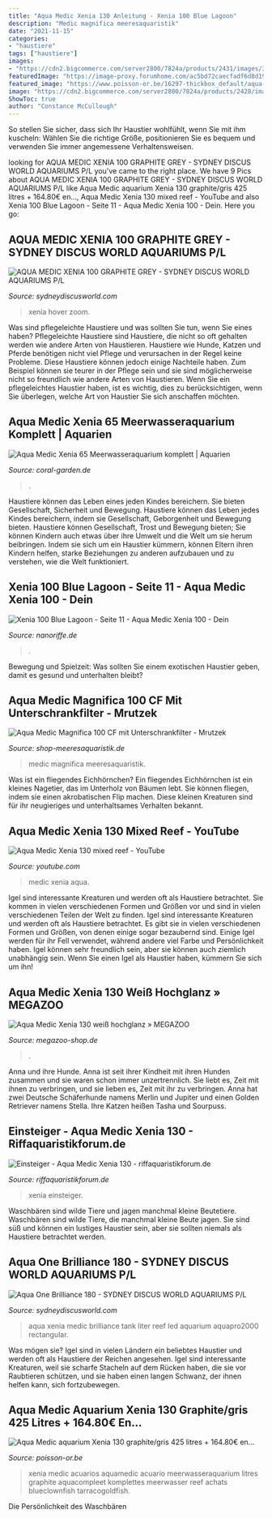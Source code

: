 ```yaml
---
title: "Aqua Medic Xenia 130 Anleitung - Xenia 100 Blue Lagoon"
description: "Medic magnifica meeresaquaristik"
date: "2021-11-15"
categories:
- "haustiere"
tags: ["haustiere"]
images:
- "https://cdn2.bigcommerce.com/server2800/7824a/products/2431/images/3913/Aqua_Medic_Xenia_4__04552.1459505446.178.178.png?c=2"
featuredImage: "https://image-proxy.forumhome.com/ac5bd72caecfadf6d8d19fb809be08cea515c70c?url=https:%2F%2Fuploads.tapatalk-cdn.com%2F20181117%2Fde15eb43a0cdc91064ba964347f3a1e2.jpg"
featured_image: "https://www.poisson-or.be/16297-thickbox_default/aqua-medic-aquarium-xenia-130-graphite-gris-425-litres-16480-en-bon-d-achats-corauxpoissons.jpg"
image: "https://cdn2.bigcommerce.com/server2800/7824a/products/2428/images/3905/Xenia100_11__95781.1459504961.480.480.jpg?c=2"
ShowToc: true
author: "Constance McCullough"
---
```



So stellen Sie sicher, dass sich Ihr Haustier wohlfühlt, wenn Sie mit ihm kuscheln: Wählen Sie die richtige Größe, positionieren Sie es bequem und verwenden Sie immer angemessene Verhaltensweisen.

	

		
looking for AQUA MEDIC XENIA 100 GRAPHITE GREY - SYDNEY DISCUS WORLD AQUARIUMS P/L you've came to the right place. We have 9 Pics about AQUA MEDIC XENIA 100 GRAPHITE GREY - SYDNEY DISCUS WORLD AQUARIUMS P/L like Aqua Medic aquarium Xenia 130 graphite/gris 425 litres + 164.80€ en..., Aqua Medic Xenia 130 mixed reef - YouTube and also Xenia 100 Blue Lagoon - Seite 11 - Aqua Medic Xenia 100 - Dein. Here you go:
		
    
## AQUA MEDIC XENIA 100 GRAPHITE GREY - SYDNEY DISCUS WORLD AQUARIUMS P/L

<img loading=lazy src="https://cdn2.bigcommerce.com/server2800/7824a/products/2428/images/3905/Xenia100_11__95781.1459504961.480.480.jpg?c=2" onerror="this.onerror=null;this.src='https://tse3.mm.bing.net/th?id=OIP.y6t-9NQb8Wlxxa1V6KwkeQHaHa&amp;pid=15.1';" alt="AQUA MEDIC XENIA 100 GRAPHITE GREY - SYDNEY DISCUS WORLD AQUARIUMS P/L">

_Source: sydneydiscusworld.com_

>xenia hover zoom. 

	

Was sind pflegeleichte Haustiere und was sollten Sie tun, wenn Sie eines haben?
Pflegeleichte Haustiere sind Haustiere, die nicht so oft gehalten werden wie andere Arten von Haustieren. Haustiere wie Hunde, Katzen und Pferde benötigen nicht viel Pflege und verursachen in der Regel keine Probleme. Diese Haustiere können jedoch einige Nachteile haben. Zum Beispiel können sie teurer in der Pflege sein und sie sind möglicherweise nicht so freundlich wie andere Arten von Haustieren. Wenn Sie ein pflegeleichtes Haustier haben, ist es wichtig, dies zu berücksichtigen, wenn Sie überlegen, welche Art von Haustier Sie sich anschaffen möchten.

    
## Aqua Medic Xenia 65 Meerwasseraquarium Komplett | Aquarien

<img loading=lazy src="https://coral-garden.de/media/image/bb/8b/14/krm5_200x200@2x.jpg" onerror="this.onerror=null;this.src='https://tse1.mm.bing.net/th?id=OIP.VOp4BHm2zb2nnTKTzQn5OwAAAA&amp;pid=15.1';" alt="Aqua Medic Xenia 65 Meerwasseraquarium komplett | Aquarien">

_Source: coral-garden.de_

>. 

	

Haustiere können das Leben eines jeden Kindes bereichern. Sie bieten Gesellschaft, Sicherheit und Bewegung.
Haustiere können das Leben jedes Kindes bereichern, indem sie Gesellschaft, Geborgenheit und Bewegung bieten. Haustiere können Gesellschaft, Trost und Bewegung bieten; Sie können Kindern auch etwas über ihre Umwelt und die Welt um sie herum beibringen. Indem sie sich um ein Haustier kümmern, können Eltern ihren Kindern helfen, starke Beziehungen zu anderen aufzubauen und zu verstehen, wie die Welt funktioniert.

    
## Xenia 100 Blue Lagoon - Seite 11 - Aqua Medic Xenia 100 - Dein

<img loading=lazy src="http://uploads.tapatalk-cdn.com/20160508/4ad898468a9b17e3a7cad407aeb95677.jpg" onerror="this.onerror=null;this.src='https://tse3.mm.bing.net/th?id=OIP.MrktnrYgzSyov8V_c6QoVAHaE8&amp;pid=15.1';" alt="Xenia 100 Blue Lagoon - Seite 11 - Aqua Medic Xenia 100 - Dein">

_Source: nanoriffe.de_

>. 

	

Bewegung und Spielzeit: Was sollten Sie einem exotischen Haustier geben, damit es gesund und unterhalten bleibt?

    
## Aqua Medic Magnifica 100 CF Mit Unterschrankfilter - Mrutzek

<img loading=lazy src="https://www.shop-meeresaquaristik.de/images/product_images/popup_images/15111_1.jpg" onerror="this.onerror=null;this.src='https://tse3.mm.bing.net/th?id=OIP.m4hwJXheT-SA2xrPeCj77gHaF-&amp;pid=15.1';" alt="Aqua Medic Magnifica 100 CF mit Unterschrankfilter - Mrutzek">

_Source: shop-meeresaquaristik.de_

>medic magnifica meeresaquaristik. 

	

Was ist ein fliegendes Eichhörnchen?
Ein fliegendes Eichhörnchen ist ein kleines Nagetier, das im Unterholz von Bäumen lebt. Sie können fliegen, indem sie einen akrobatischen Flip machen. Diese kleinen Kreaturen sind für ihr neugieriges und unterhaltsames Verhalten bekannt.

    
## Aqua Medic Xenia 130 Mixed Reef - YouTube

<img loading=lazy src="https://i.ytimg.com/vi/AgyTU7L24fM/maxresdefault.jpg" onerror="this.onerror=null;this.src='https://tse2.mm.bing.net/th?id=OIP.Tmh5rhtUfjzfxYadJCvnKAFNC7&amp;pid=15.1';" alt="Aqua Medic Xenia 130 mixed reef - YouTube">

_Source: youtube.com_

>medic xenia aqua. 

	

Igel sind interessante Kreaturen und werden oft als Haustiere betrachtet. Sie kommen in vielen verschiedenen Formen und Größen vor und sind in vielen verschiedenen Teilen der Welt zu finden.
Igel sind interessante Kreaturen und werden oft als Haustiere betrachtet. Es gibt sie in vielen verschiedenen Formen und Größen, von denen einige sogar bezaubernd sind. Einige Igel werden für ihr Fell verwendet, während andere viel Farbe und Persönlichkeit haben. Igel können sehr freundlich sein, aber sie können auch ziemlich unabhängig sein. Wenn Sie einen Igel als Haustier haben, kümmern Sie sich um ihn!

    
## Aqua Medic Xenia 130 Weiß Hochglanz » MEGAZOO

<img loading=lazy src="https://www.megazoo-shop.de/wp-content/uploads/2018/10/Xenia-2.png" onerror="this.onerror=null;this.src='https://tse4.mm.bing.net/th?id=OIP.2ftWyXpqS28ClCVqWUvCfwHaHa&amp;pid=15.1';" alt="Aqua Medic Xenia 130 weiß hochglanz » MEGAZOO">

_Source: megazoo-shop.de_

>. 

	

Anna und ihre Hunde.
Anna ist seit ihrer Kindheit mit ihren Hunden zusammen und sie waren schon immer unzertrennlich. Sie liebt es, Zeit mit ihnen zu verbringen, und sie lieben es, Zeit mit ihr zu verbringen. Anna hat zwei Deutsche Schäferhunde namens Merlin und Jupiter und einen Golden Retriever namens Stella. Ihre Katzen heißen Tasha und Sourpuss.

    
## Einsteiger - Aqua Medic Xenia 130 - Riffaquaristikforum.de

<img loading=lazy src="https://image-proxy.forumhome.com/ac5bd72caecfadf6d8d19fb809be08cea515c70c?url=https:%2F%2Fuploads.tapatalk-cdn.com%2F20181117%2Fde15eb43a0cdc91064ba964347f3a1e2.jpg" onerror="this.onerror=null;this.src='https://tse2.mm.bing.net/th?id=OIP.ych9soWOq4DErYDtZnxD7QHaE7&amp;pid=15.1';" alt="Einsteiger - Aqua Medic Xenia 130 - riffaquaristikforum.de">

_Source: riffaquaristikforum.de_

>xenia einsteiger. 

	

Waschbären sind wilde Tiere und jagen manchmal kleine Beutetiere.
Waschbären sind wilde Tiere, die manchmal kleine Beute jagen. Sie sind süß und können ein lustiges Haustier sein, aber sie sollten niemals als Haustiere betrachtet werden.

    
## Aqua One Brilliance 180 - SYDNEY DISCUS WORLD AQUARIUMS P/L

<img loading=lazy src="https://cdn2.bigcommerce.com/server2800/7824a/products/2431/images/3913/Aqua_Medic_Xenia_4__04552.1459505446.178.178.png?c=2" onerror="this.onerror=null;this.src='https://tse4.mm.bing.net/th?id=OIP.xj9aCcJ65GhMg4WuIh4UQAAAAA&amp;pid=15.1';" alt="Aqua One Brilliance 180 - SYDNEY DISCUS WORLD AQUARIUMS P/L">

_Source: sydneydiscusworld.com_

>aqua xenia medic brilliance tank liter reef led aquarium aquapro2000 rectangular. 

	

Was mögen sie?
Igel sind in vielen Ländern ein beliebtes Haustier und werden oft als Haustiere der Reichen angesehen. Igel sind interessante Kreaturen, weil sie scharfe Stacheln auf dem Rücken haben, die sie vor Raubtieren schützen, und sie haben einen langen Schwanz, der ihnen helfen kann, sich fortzubewegen.

    
## Aqua Medic Aquarium Xenia 130 Graphite/gris 425 Litres + 164.80€ En...

<img loading=lazy src="https://www.poisson-or.be/16297-thickbox_default/aqua-medic-aquarium-xenia-130-graphite-gris-425-litres-16480-en-bon-d-achats-corauxpoissons.jpg" onerror="this.onerror=null;this.src='https://tse3.mm.bing.net/th?id=OIP.g81gyYO9RkFIJ3JxPU40zwHaHa&amp;pid=15.1';" alt="Aqua Medic aquarium Xenia 130 graphite/gris 425 litres + 164.80€ en...">

_Source: poisson-or.be_

>xenia medic acuarios aquamedic acuario meerwasseraquarium litres graphite aquacompleet komplettes meerwasser reef achats blueclownfish tarracogoldfish. 

	

Die Persönlichkeit des Waschbären

